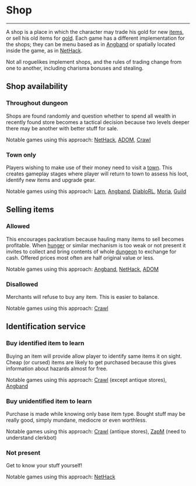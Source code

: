 # Shop

---

A shop is a place in which the character may trade his gold for new [items](items.md), or sell his old items for [gold](../../gold.md). Each game has a different implementation for the shops; they can be menu based as in [Angband](../../../game/angband.md) or spatially located inside the game, as in [NetHack](../../../game/nethack.md).  

Not all roguelikes implement shops, and the rules of trading change from one to another, including charisma bonuses and stealing.  

## Shop availability

### Throughout dungeon

Shops are found randomly and question whether to spend all wealth in recently found store becomes a tactical decision because two levels deeper there may be another with better stuff for sale.  

Notable games using this approach: [NetHack](../../../game/nethack.md), [ADOM](../../../game/adom.md), [Crawl](../../../game/linleys_dungeon_crawl.md)  

### Town only

Players wishing to make use of their money need to visit a [town](../../town.md). This creates gameplay stages where player will return to town to assess his loot, identify new items and upgrade gear.  

Notable games using this approach: [Larn](../../../game/larn.md), [Angband](../../../game/angband.md), [DiabloRL](../../../game/diablorl.md), [Moria](../../../game/moria.md), [Guild](../../../game/guild.md)  

## Selling items

### Allowed

This encourages packratism because hauling many items to sell becomes profitable. When [hunger](../../hunger.md) or similar mechanism is too weak or not present it invites to collect and bring contents of whole [dungeon](dungeon.md) to exchange for cash. Offered prices most often are half original value or less.  

Notable games using this approach: [Angband](../../../game/angband.md), [NetHack](../../../game/nethack.md), [ADOM](../../../game/adom.md)  

### Disallowed

Merchants will refuse to buy any item. This is easier to balance.  

Notable games using this approach: [Crawl](../../../game/linleys_dungeon_crawl.md)  

## Identification service

### Buy identified item to learn

Buying an item will provide allow player to identify same items it on sight. Cheap (or cursed) items are likely to get purchased because this gives information about hazards almost for free.  

Notable games using this approach: [Crawl](../../../game/linleys_dungeon_crawl.md) (except antique stores), [Angband](../../../game/angband.md)  

### Buy unidentified item to learn

Purchase is made while knowing only base item type. Bought stuff may be really good, simply mundane, mediocre or even worthless.  

Notable games using this approach: [Crawl](../../../game/linleys_dungeon_crawl.md) (antique stores), [ZapM](../../../game/zapm.md) (need to understand clerkbot)  

### Not present

Get to know your stuff yourself!  

Notable games using this approach: [NetHack](../../../game/nethack.md)
